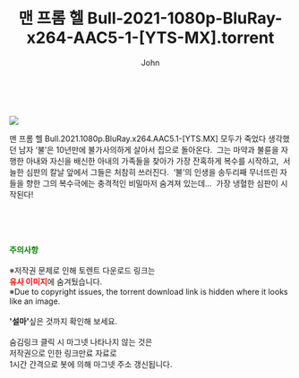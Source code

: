 ﻿---
layout: post
title:  "    맨 프롬 헬 Bull-2021-1080p-BluRay-x264-AAC5-1-[YTS-MX].torrent"
author: John
categories: [ 영화 ]
tags: [  ]
image: https://torrentrj56.com/uploadfile/full/0be52d6ff9ca6e1c78b14c01414a23e78d84c7dd.jpg 
description: "    맨 프롬 헬 Bull-2021-1080p-BluRay-x264-AAC5-1-[YTS-MX] torrent 정보 공유"
toc: true
toc_sticky: true
---

<br>
<p><img src="https://torrentrj56.com/uploadfile/full/0be52d6ff9ca6e1c78b14c01414a23e78d84c7dd.jpg"/></p>
 맨 프롬 헬 Bull.2021.1080p.BluRay.x264.AAC5.1-[YTS.MX] 모두가 죽었다 생각했던 남자 ‘불’은 10년만에 불가사의하게 살아서 집으로 돌아온다.  그는 마약과 불륜을 자행한 아내와 자신을 배신한 아내의 가족들을 찾아가 가장 잔혹하게 복수를 시작하고,  서늘한 심판의 칼날 앞에서 그들은 처참히 쓰러진다.  ‘불’의 인생을 송두리째 무너뜨린 자들을 향한 그의 복수극에는 충격적인 비밀마저 숨겨져 있는데…  가장 냉혈한 심판이 시작된다! 
    
<br><br><br>
<p data-ke-size="size16"><b><span style="color: green;">주의사항</span></b><br /><br />※저작권 문제로 인해 토렌트 다운로드 링크는<br /><b><span style="color: red;">유사 이미지</span></b>에 숨겨뒀습니다.<br />※Due to copyright issues, the torrent download link is hidden where it looks like an image.<br /><br /><b>'설마'</b>싶은 것까지 확인해 보세요.<br /><br />숨김링크 클릭 시 마그넷 나타나지 않는 것은<br />저작권으로 인한 링크만료 자료로<br />1시간 간격으로 봇에 의해 마그넷 주소 갱신됩니다.</p>
